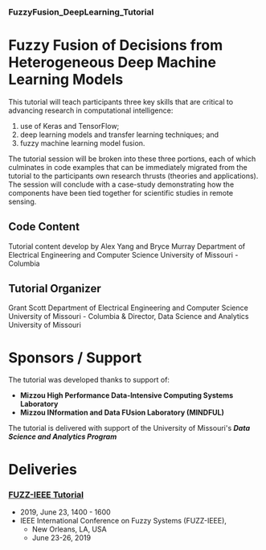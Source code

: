 ### FuzzyFusion_DeepLearning_Tutorial

# Fuzzy Fusion of Decisions from Heterogeneous Deep Machine Learning Models

This tutorial will teach participants three key skills that are critical to 
advancing research in computational intelligence:

1) use of Keras and TensorFlow;
2) deep learning models and transfer learning techniques; and
3) fuzzy machine learning model fusion.

The tutorial session will be broken into these three portions, 
each of which culminates in code examples that can be immediately 
migrated from the tutorial to the participants own research thrusts 
(theories and applications). The session will conclude with a 
case-study demonstrating how the components have been tied together 
for scientific studies in remote sensing.

## Code Content
Tutorial content develop by Alex Yang and Bryce Murray
Department of Electrical Engineering and Computer Science
University of Missouri - Columbia

## Tutorial Organizer
Grant Scott
Department of Electrical Engineering and Computer Science
University of Missouri - Columbia
  & 
Director, Data Science and Analytics
University of Missouri

# Sponsors / Support
The tutorial was developed thanks to support of:
 * **Mizzou High Performance Data-Intensive Computing Systems Laboratory**
 * **Mizzou INformation and Data FUsion Laboratory (MINDFUL)**

The tutorial is delivered with support of the University of Missouri's
**_Data Science and Analytics Program_**


# Deliveries
### [FUZZ-IEEE Tutorial](https://attend.ieee.org/fuzzieee-2019/tutorials/#ffodfhdmlm)
 * 2019, June 23, 1400 - 1600
 * IEEE International Conference on Fuzzy Systems (FUZZ-IEEE), 
   * New Orleans, LA, USA
   * June 23-26, 2019
 

